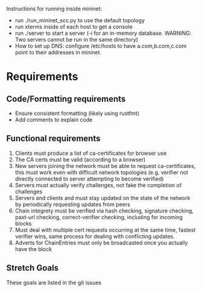 Instructions for running inside mininet:
* run ./run_mininet_scc.py to use the default topology
* run xterms inside of each host to get a console
* run ./server <domain> to start a server (-i for an in-memory database. WARNING: Two servers cannot be run in the same directory)
* How to set up DNS: 
    configure /etc/hosts to have a.com,b.com,c.com point to their addresses in mininet. 

# Requirements

## Code/Formatting requirements

* Ensure consistent formatting (likely using rustfmt)
* Add comments to explain code

## Functional requirements

1.  Clients must produce a list of ca-certificates for browser use
2.  The CA certs must be valid (according to a browser)
3.  New servers joining the network must be able to request ca-certificates, this must work even with difficult network topologies (e.g. verifier not directly connected to server attempting to become verified)
4.  Servers must actually verify challenges, not fake the completion of challenges
5.  Servers and clients and must stay updated on the state of the network by periodically requesting updates from peers
6.  Chain integrety must be verified via hash checking, signature checking, past-url checking, correct-verifier checking, including for incoming blocks
7.  Must deal with multiple cert requests occurring at the same time, fastest verifier wins, same process for dealing with conflicting updates.
8. Adverts for ChainEntries must only be broadcasted once you actually have the block

## Stretch Goals

These goals are listed in the git issues
